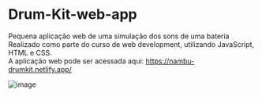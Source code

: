 # Drum-Kit-web-app

Pequena aplicação web de uma simulação dos sons de uma bateria <br>
Realizado como parte do curso de web development, utilizando JavaScript, HTML e CSS. <br>
A aplicação web pode ser acessada aqui: https://nambu-drumkit.netlify.app/

![image](https://user-images.githubusercontent.com/86805124/180371122-13e76d40-8ffd-45cf-9a3b-e05aded9e1a9.png)
